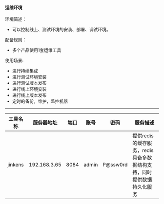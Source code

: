 #### 运维环境

环境简述：
* 可以控制线上、测试环境的安装、部署、调试环境。

配备规则：
* 多个产品使用1套运维工具

使用场景:
* 进行持续集成
* 进行测试环境安装
* 进行测试版本发布
* 进行线上环境安装
* 进行线上版本发布
* 定时的备份，维护，监控机器

---

|工具名称|服务器地址|端口|账号|密码|服务描述|
|-----|--------|----|---|---|------|
|jinkens|192.168.3.65|8084|admin|P@ssw0rd|提供redis的缓存服务，redis具备多数据结构支持，同时提供数据持久化服务|
